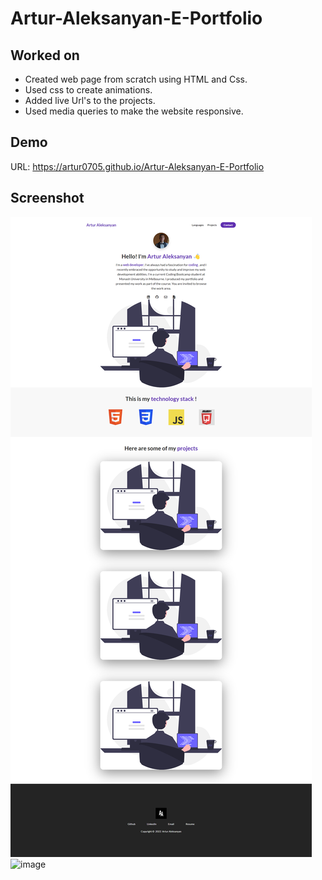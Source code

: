 # Artur-Aleksanyan-E-Portfolio

## Worked on

- Created web page from scratch using HTML and Css.
- Used css to create animations. 
- Added live Url's to the projects.
- Used media queries to make the website responsive.

## Demo
URL: https://artur0705.github.io/Artur-Aleksanyan-E-Portfolio


## Screenshot
![image](./assets/images/screenshot.png)
![image](./assets/images/page-screenshot.gif)

